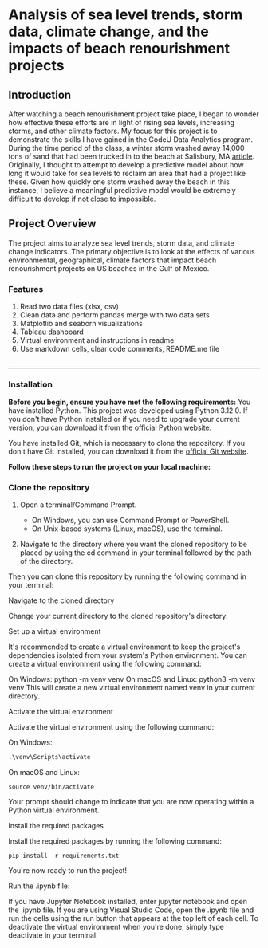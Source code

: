# Analysis of sea level trends, storm data, climate change, and the impacts of beach renourishment projects

## Introduction
After watching a beach renourishment project take place, I began to wonder how effective these efforts are in light of rising sea levels, increasing storms, and other climate factors.  My focus for this project is to demonstrate the skills I have gained in the CodeU Data Analytics program.  During the time period of the class, a winter storm washed away 14,000 tons of sand that had been trucked in to the beach at Salisbury, MA [article](https://apnews.com/article/salisbury-massachusetts-beach-dunes-washed-away-cb64913e5592979aacb230c5f318efee).  Originally, I thought to attempt to develop a predictive model about how long it would take for sea levels to reclaim an area that had a project like these.  Given how quickly one storm washed away the beach in this instance, I believe a meaningful predictive model would be extremely difficult to develop if not close to impossible. 

## Project Overview
The project aims to analyze sea level trends, storm data, and climate change indicators.  The primary objective is to look at the effects of various environmental, geographical, climate factors that impact beach renourishment projects on US beaches in the Gulf of Mexico. 


### Features
1. Read two data files (xlsx, csv)
2. Clean data and perform pandas merge with two data sets
3. Matplotlib and seaborn visualizations
4. Tableau dashboard
5. Virtual environment and instructions in readme
6. Use markdown cells, clear code comments, README.me file

## 
---
### Installation

**Before you begin, ensure you have met the following requirements:**
You have installed Python. This project was developed using Python 3.12.0. If you don't have Python installed or if you need to upgrade your current version, you can download it from the [official Python website](https://www.python.org/downloads/).

You have installed Git, which is necessary to clone the repository. If you don't have Git installed, you can download it from the [official Git website](https://git-scm.com/downloads).

**Follow these steps to run the project on your local machine:**
### Clone the repository
1. Open a terminal/Command Prompt.
    - On Windows, you can use Command Prompt or PowerShell.
    - On Unix-based systems (Linux, macOS), use the terminal. 

2. Navigate to the directory where you want the cloned repository to be placed by using the cd command in your terminal followed by the path of the directory.

Then you can clone this repository by running the following command in your terminal:

Navigate to the cloned directory

Change your current directory to the cloned repository's directory:

Set up a virtual environment

It's recommended to create a virtual environment to keep the project's dependencies isolated from your system's Python environment. You can create a virtual environment using the following command:

On Windows:  python -m venv venv
On macOS and Linux: python3 -m venv venv
This will create a new virtual environment named venv in your current directory.

Activate the virtual environment

Activate the virtual environment using the following command:

On Windows:  

```python
.\venv\Scripts\activate
```

On macOS and Linux: 

```source venv/bin/activate```

Your prompt should change to indicate that you are now operating within a Python virtual environment.

Install the required packages

Install the required packages by running the following command:

```pip install -r requirements.txt```

You're now ready to run the project!

Run the .ipynb file:

If you have Jupyter Notebook installed, enter jupyter notebook and open the .ipynb file.
If you are using Visual Studio Code, open the .ipynb file and run the cells using the run button that appears at the top left of each cell.
To deactivate the virtual environment when you're done, simply type deactivate in your terminal.



